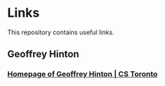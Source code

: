 # Links
This repository contains useful links.

## Geoffrey Hinton ##
### [Homepage of Geoffrey Hinton | CS Toronto](https://www.cs.toronto.edu/~hinton/) ###

